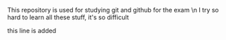 This repository is used for studying git and github for the exam \n
I try so hard to learn all these stuff, it's so difficult

this line is added
